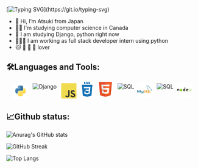 
  [![Typing SVG](https://readme-typing-svg.herokuapp.com/?lines=Welcome+to+my+Github!+I+am+Atsuki!)](https://git.io/typing-svg)
- 👋 Hi, I’m Atsuki from Japan
- ✍🏻 I'm studying computer science in Canada
- 📆 I am studying Django, python right now
- 👨🏻‍💻 I am working as full stack developer intern using python 
- 🐱 🍜 🍣 🍙 lover

## 🛠️Languages and Tools:
<p align="center">
<img src="https://raw.githubusercontent.com/github/explore/80688e429a7d4ef2fca1e82350fe8e3517d3494d/topics/python/python.png" alt="Python" height="40" style="vertical-align:top; margin:4px">
<img src="https://icon-library.com/images/django-icon/django-icon-0.jpg" alt="Django" height="40" style="vertical-align:top; margin:4px">
<img src="https://raw.githubusercontent.com/github/explore/80688e429a7d4ef2fca1e82350fe8e3517d3494d/topics/javascript/javascript.png" alt="Javascript" height="40" style="vertical-align:top; margin:4px">
  <img src="https://github.com/devicons/devicon/blob/master/icons/css3/css3-plain-wordmark.svg"  title="CSS3" alt="CSS" width="40" height="40"/>&nbsp;
  <img src="https://github.com/devicons/devicon/blob/master/icons/html5/html5-original.svg" title="HTML5" alt="HTML" width="40" height="40"/>&nbsp;
<img src="https://github.com/amido/azure-vector-icons/blob/master/renders/sql-database-generic.png" alt="SQL" height="40" style="vertical-align:top; margin:4px">
    <img src="https://github.com/devicons/devicon/blob/master/icons/mysql/mysql-original-wordmark.svg" title="MySQL"  alt="MySQL" width="40" height="40"/>&nbsp;
<img src="https://github.com/amido/azure-vector-icons/blob/master/renders/git-deployment.png" alt="SQL" height="40" style="vertical-align:top; margin:4px">
<img src="https://github.com/devicons/devicon/blob/master/icons/nodejs/nodejs-original-wordmark.svg" title="NodeJS" alt="NodeJS" width="40" height="40"/>&nbsp;
</p>

## 📈Github status:
![Anurag's GitHub stats](https://github-readme-stats.vercel.app/api?username=tIcers&theme=tokyonight&show_icons=true)

![GitHub Streak](https://github-readme-streak-stats.herokuapp.com/?user=tIcers&theme=tokyonight_duo)

![Top Langs](https://github-readme-stats.vercel.app/api/top-langs/?username=tIcers&theme=tokyonight)
 
<!---
tIcers/tIcers is a ✨ special ✨ repository because its `README.md` (this file) appears on your GitHub profile.
You can click the Preview link to take a look at your changes.
--->
